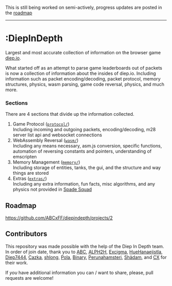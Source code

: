 This is still being worked on semi-actively, progress updates are posted in the [roadmap](https://github.com/ABCxFF/diepindepth#roadmap)

---

# **:DiepInDepth**

Largest and most accurate collection of information on the browser game [diep.io](https://diep.io/).

What started off as an attempt to parse game leaderboards out of packets is now a collection of information about the insides of diep.io. Including information such as packet encoding/decoding, packet protocol, memory structures, physics, wasm parsing, game code reversal, physics, and much more.

### **Sections**

There are 4 sections that divide up the information collected.

1. Game Protocol ([`protocol/`](./protocol/))  
   Including incoming and outgoing packets, encoding/decoding, m28 server list api and websocket connections
2. WebAssembly Reversal ([`wasm/`](./wasm/))  
   Including any means necessary, asm.js conversion, specific functions, automation of reversing constants and pointers, understanding of emscripten
3. Memory Management ([`memory/`](./memory/))  
   Including storage of entities, tanks, the gui, and the structure and way things are stored
4. Extras ([`extras/`](./extras/))  
   Including any extra information, fun facts, misc algorithms, and any physics not provided in [Spade Squad](http://spade-squad.com)

## **Roadmap**

https://github.com/ABCxFF/diepindepth/projects/2

## **Contributors**

This repository was made possible with the help of the Diep In Depth team. In order of join date, thank you to [ABC](https://github.com/ABCxFF), [ALPH2H](https://github.com/ALPH2H), [Excigma](https://github.com/Excigma), [HueHanaejistla](https://github.com/HueHanaejistla), [Diep7444](https://github.com/diepiodiscord), [Cazka](https://github.com/Cazka), [shlong](https://github.com/shlongisdookielol), [Pola](https://github.com/PiotrDabkowski), [Binary](https://github.com/binary-person), [Perunahamsteri](https://github.com/Perunahamsteri), [Shädam](https://github.com/supahero1), and [CX](https://github.com/CX88) for their work.


If *you* have additional information you can / want to share, please, pull requests are welcome!
